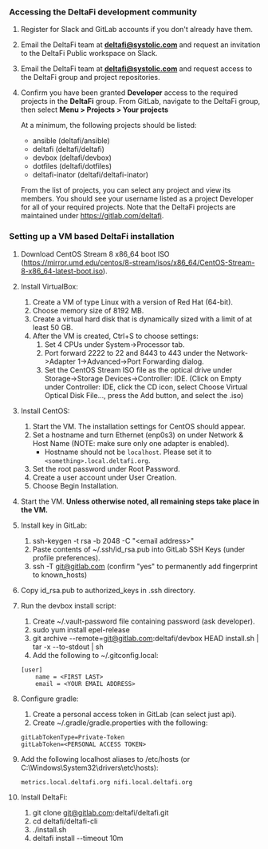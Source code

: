 ### Accessing the DeltaFi development community

1. Register for Slack and GitLab accounts if you don't already have them.

1. Email the DeltaFi team at **deltafi@systolic.com** and request an invitation to the DeltaFi Public workspace on Slack.

1. Email the DeltaFi team at **deltafi@systolic.com** and request access to the DeltaFi group and project repositories.

1. Confirm you have been granted **Developer** access to the required projects in the **DeltaFi** group.  From GitLab, navigate to the DeltaFi group, then select **Menu > Projects > Your projects**

     At a minimum, the following projects should be listed:
    - ansible (deltafi/ansible)
    - deltafi (deltafi/deltafi)
    - devbox (deltafi/devbox)
    - dotfiles (deltafi/dotfiles)
    - deltafi-inator (deltafi/deltafi-inator)

    From the list of projects, you can select any project and view its members. You should see your username listed as a project Developer for all of your required projects.  Note that the DeltaFi projects are maintained under https://gitlab.com/deltafi.


### Setting up a VM based DeltaFi installation

1. Download CentOS Stream 8 x86_64 boot ISO (https://mirror.umd.edu/centos/8-stream/isos/x86_64/CentOS-Stream-8-x86_64-latest-boot.iso).
1. Install VirtualBox:
   1. Create a VM of type Linux with a version of Red Hat (64-bit).
   1. Choose memory size of 8192 MB.
   1. Create a virtual hard disk that is dynamically sized with a limit of at least 50 GB.
   1. After the VM is created, Ctrl+S to choose settings:
       1. Set 4 CPUs under System->Processor tab.
       1. Port forward 2222 to 22 and 8443 to 443 under the Network->Adapter 1->Advanced->Port Forwarding dialog.
       1. Set the CentOS Stream ISO file as the optical drive under Storage->Storage Devices->Controller: IDE. (Click on Empty under Controller: IDE, click the CD icon, select Choose Virtual Optical Disk File..., press the Add button, and select the .iso)

1. Install CentOS:
   1. Start the VM. The installation settings for CentOS should appear.
   1. Set a hostname and turn Ethernet (enp0s3) on under Network & Host Name (NOTE: make sure only one adapter is enabled).
      - Hostname should not be `localhost`. Please set it to `<something>.local.deltafi.org`.
   1. Set the root password under Root Password.
   1. Create a user account under User Creation.
   1. Choose Begin Installation.

1. Start the VM. **Unless otherwise noted, all remaining steps take place in the VM.**

1. Install key in GitLab:
   1. ssh-keygen -t rsa -b 2048 -C "\<email address>"
   1. Paste contents of ~/.ssh/id_rsa.pub into GitLab SSH Keys (under profile preferences).
   1. ssh -T git@gitlab.com (confirm "yes" to permanently add fingerprint to known_hosts)

1. Copy id_rsa.pub to authorized_keys in .ssh directory.

1. Run the devbox install script:
    1. Create ~/.vault-password file containing password (ask developer).
    1. sudo yum install epel-release
    1. git archive --remote=git@gitlab.com:deltafi/devbox HEAD install.sh | tar -x --to-stdout | sh
    1. Add the following to ~/.gitconfig.local:
    ```
    [user]
        name = <FIRST LAST>
        email = <YOUR EMAIL ADDRESS>

1. Configure gradle:
    1. Create a personal access token in GitLab (can select just api).
    1. Create ~/.gradle/gradle.properties with the following:
    ```
    gitLabTokenType=Private-Token
    gitLabToken=<PERSONAL ACCESS TOKEN>

1. Add the following localhost aliases to /etc/hosts (or C:\Windows\System32\drivers\etc\hosts):
    ```
    metrics.local.deltafi.org nifi.local.deltafi.org

1. Install DeltaFi:
    1. git clone git@gitlab.com:deltafi/deltafi.git
    1. cd deltafi/deltafi-cli
    1. ./install.sh
    1. deltafi install --timeout 10m
